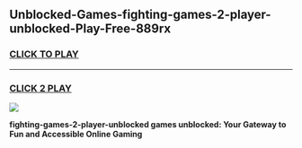
## Unblocked-Games-fighting-games-2-player-unblocked-Play-Free-889rx
<h3>
<a href="https://premium76.site?title=fighting-games-2-player-unblocked&ref=22A">CLICK TO PLAY</a></h3>
<hr>

<h3>
<a href="https://premium76.site?title=fighting-games-2-player-unblocked&ref=22A">CLICK 2 PLAY</a>
  
</h3>

<a href="https://premium76.site?title=fighting-games-2-player-unblocked&ref=22A"><img src="https://clearcache.store/games.png"></a>


**fighting-games-2-player-unblocked games unblocked: Your Gateway to Fun and Accessible Online Gaming**
